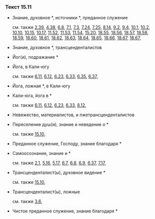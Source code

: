 ### Текст 15.11
	
- Знание, духовное *, источники *, преданное служение

	см. также  [2.39](../02/0239.md),  [4.38](../04/0438.md),  [6.8](../06/0608.md),  [7.1](../07/0701.md),  [7.3](../07/0703.md),  [7.24](../07/0724.md),  [7.25](../07/0725.md),  [8.14](../08/0814.md),  [9.2](../09/0902.md),  [9.4](../09/0904.md),  [10.1](../10/1001.md),  [10.2](../10/1002.md),  [10.10](../10/1010.md),  [10.15](../10/1015.md),  [10.17](../10/1017.md),  [11.52](../11/1152.md),  [11.53](../11/1153.md),  [11.54](../11/1154.md),  [15.20](../15/1520.md),  [18.55](../18/1855.md),  [18.56](../18/1856.md),  [18.57](../18/1857.md),  [18.58](../18/1858.md),  [18.59](../18/1859.md),  [18.60](../18/1860.md),  [18.61](../18/1861.md),  [18.62](../18/1862.md),  [18.63](../18/1863.md),  [18.64](../18/1864.md),  [18.65](../18/1865.md),  [18.66](../18/1866.md),  [18.67](../18/1867.md),  [18.67](../18/1867.md), 
	
- Знание, духовное *, трансценденталистов

	
- Йог(и), подражание *

	
- Йога, в Кали-югу

	см. также  [6.11](../06/0611.md),  [6.12](../06/0612.md),  [6.23](../06/0623.md),  [6.33](../06/0633.md),  [6.35](../06/0635.md),  [6.37](../06/0637.md), 
	
- Йога, ложная *, в Кали-югу

	
- Кали-юга, йога в *

	см. также  [6.11](../06/0611.md),  [6.12](../06/0612.md),  [6.23](../06/0623.md),  [6.33](../06/0633.md),  [8.12](../08/0812.md), 
	
- Невежество, материалистов, и лжетрансценденталистов

	
- Переселение душ(и), знание и неведение о *

	см. также  [15.10](../15/1510.md), 
	
- Преданное служение, Господу, знание благодаря *

	
- Самоосознание, знание и *

	см. также  [2.1](../02/0201.md),  [5.16](../05/0516.md),  [5.17](../05/0517.md),  [6.7](../06/0607.md),  [6.8](../06/0608.md),  [6.9](../06/0609.md),  [6.37](../06/0637.md),  [7.17](../07/0717.md), 
	
- Трансценденталист(ы), духовное видение *

	см. также  [15.10](../15/1510.md), 
	
- Трансценденталист(ы), ложные

	см. также  [3.6](../03/0306.md), 
	
- Чистое преданное служение, знание благодаря *

